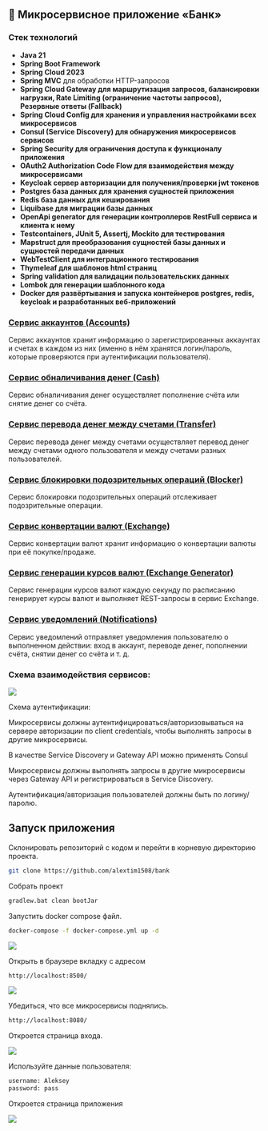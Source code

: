 ## 🏦 Микросервисное приложение «Банк»

### Стек технологий

- **Java 21**
- **Spring Boot Framework**
- **Spring Cloud 2023**
- **Spring MVC** для обработки HTTP-запросов
- **Spring Cloud Gateway для маршрутизация запросов, балансировки нагрузки, Rate Limiting (ограничение частоты запросов), Резервные ответы (Fallback)**
- **Spring Cloud Config для хранения и управления настройками всех микросервисов**
- **Consul (Service Discovery) для обнаружения микросервисов сервисов**
- **Spring Security для ограничения доступа к функционалу приложения**
- **OAuth2 Authorization Code Flow для взаимодействия между микросервисами**
- **Keycloak сервер авторизации для получения/проверки jwt токенов**
- **Postgres база данных для хранения сущностей приложения**
- **Redis база данных для кеширования**
- **Liquibase для миграции базы данных**
- **OpenApi generator для генерации контроллеров RestFull сервиса и клиента к нему**
- **Testcontainers, JUnit 5, Assertj, Mockito для тестирования**
- **Mapstruct для преобразования сущностей базы данных и сущностей передачи данных**
- **WebTestClient для интеграционного тестирования**
- **Thymeleaf для шаблонов html страниц**
- **Spring validation для валидации пользовательских данных**
- **Lombok для генерации шаблонного кода**
- **Docker для развёртывания и запуска контейнеров postgres, redis, keycloak и разработанных веб-приложений**

### [Сервис аккаунтов (Accounts)](accounts)
Сервис аккаунтов хранит информацию о зарегистрированных аккаунтах и счетах в каждом из них (именно в нём хранятся 
логин/пароль, которые проверяются при аутентификации пользователя). 

### [Сервис обналичивания денег (Cash)](cash)
Сервис обналичивания денег осуществляет пополнение счёта или снятие денег со счёта.

### [Сервис перевода денег между счетами (Transfer)](transfer)
Сервис перевода денег между счетами осуществляет перевод денег между счетами одного пользователя и между счетами 
разных пользователей.

### [Сервис блокировки подозрительных операций (Blocker)](blocker)
Сервис блокировки подозрительных операций отслеживает подозрительные операции.

### [Сервис конвертации валют (Exchange)](exchange)
Сервис конвертации валют хранит информацию о конвертации валюты при её покупке/продаже.

### [Сервис генерации курсов валют (Exchange Generator)](exchange-generator)
Сервис генерации курсов валют каждую секунду по расписанию генерирует курсы валют и выполняет REST-запросы в сервис Exchange.

### [Сервис уведомлений (Notifications)](notification)
Сервис уведомлений отправляет уведомления пользователю о выполненном действии: вход в аккаунт, переводе денег, 
пополнении счёта, снятии денег со счёта и т. д.

### Схема взаимодействия сервисов:

![](screenshots/4.png)

Схема аутентификации:

Микросервисы должны аутентифицироваться/авторизовываться на сервере авторизации по client credentials, чтобы выполнять запросы в другие микросервисы.

В качестве Service Discovery и Gateway API можно применять Consul

Микросервисы должны выполнять запросы в другие микросервисы через Gateway API и регистрироваться в Service Discovery.


Аутентификация/авторизация пользователей должны быть по логину/паролю.

## Запуск приложения

Склонировать репозиторий с кодом и перейти в корневую директорию проекта.

```bash
git clone https://github.com/alextim1508/bank
```

Собрать проект

```bash
gradlew.bat clean bootJar
```

Запустить docker compose файл.

```bash
docker-compose -f docker-compose.yml up -d
```

![](screenshots/5.jpg)

Открыть в браузере вкладку с адресом

```bash
http://localhost:8500/
```

![](screenshots/6.jpg)

Убедиться, что все микросервисы поднялись.

```bash
http://localhost:8080/
```

Откроется страница входа.

![](screenshots/3.jpg)

Используйте данные пользователя:

```bash
username: Aleksey
password: pass
```

Откроется страница приложения 

![](screenshots/1.jpg)
